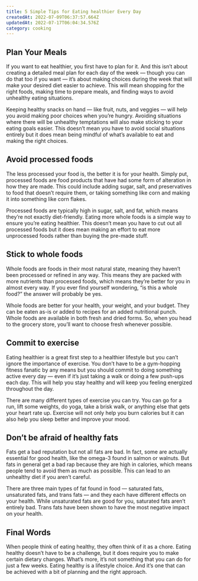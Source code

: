 ```yaml
---
title: 5 Simple Tips for Eating healthier Every Day
createdAt: 2022-07-09T06:37:57.664Z
updatedAt: 2022-07-17T06:04:34.576Z
category: cooking
---
```


## Plan Your Meals

If you want to eat healthier, you first have to plan for it. And this isn’t about creating a detailed meal plan for each day of the week — though you can do that too if you want — it’s about making choices during the week that will make your desired diet easier to achieve. This will mean shopping for the right foods, making time to prepare meals, and finding ways to avoid unhealthy eating situations.

Keeping healthy snacks on hand — like fruit, nuts, and veggies — will help you avoid making poor choices when you’re hungry. Avoiding situations where there will be unhealthy temptations will also make sticking to your eating goals easier. This doesn’t mean you have to avoid social situations entirely but it does mean being mindful of what’s available to eat and making the right choices.

## Avoid processed foods

The less processed your food is, the better it is for your health. Simply put, processed foods are food products that have had some form of alteration in how they are made. This could include adding sugar, salt, and preservatives to food that doesn’t require them, or taking something like corn and making it into something like corn flakes.

Processed foods are typically high in sugar, salt, and fat, which means they’re not exactly diet-friendly. Eating more whole foods is a simple way to ensure you’re eating healthier. This doesn’t mean you have to cut out all processed foods but it does mean making an effort to eat more unprocessed foods rather than buying the pre-made stuff.

## Stick to whole foods

Whole foods are foods in their most natural state, meaning they haven’t been processed or refined in any way. This means they are packed with more nutrients than processed foods, which means they’re better for you in almost every way. If you ever find yourself wondering, “is this a whole food?” the answer will probably be yes.

Whole foods are better for your health, your weight, and your budget. They can be eaten as-is or added to recipes for an added nutritional punch. Whole foods are available in both fresh and dried forms. So, when you head to the grocery store, you’ll want to choose fresh whenever possible.

## Commit to exercise

Eating healthier is a great first step to a healthier lifestyle but you can’t ignore the importance of exercise. You don’t have to be a gym-hopping fitness fanatic by any means but you should commit to doing something active every day — even if it’s just taking a walk or doing a few push-ups each day. This will help you stay healthy and will keep you feeling energized throughout the day.

There are many different types of exercise you can try. You can go for a run, lift some weights, do yoga, take a brisk walk, or anything else that gets your heart rate up. Exercise will not only help you burn calories but it can also help you sleep better and improve your mood.

## Don’t be afraid of healthy fats

Fats get a bad reputation but not all fats are bad. In fact, some are actually essential for good health, like the omega-3 found in salmon or walnuts. But fats in general get a bad rap because they are high in calories, which means people tend to avoid them as much as possible. This can lead to an unhealthy diet if you aren’t careful.

There are three main types of fat found in food — saturated fats, unsaturated fats, and trans fats — and they each have different effects on your health. While unsaturated fats are good for you, saturated fats aren’t entirely bad. Trans fats have been shown to have the most negative impact on your health.

## Final Words

When people think of eating healthy, they often think of it as a chore. Eating healthy doesn’t have to be a challenge, but it does require you to make certain dietary changes. What’s more, it’s not something that you can do for just a few weeks. Eating healthy is a lifestyle choice. And it’s one that can be achieved with a bit of planning and the right approach.

